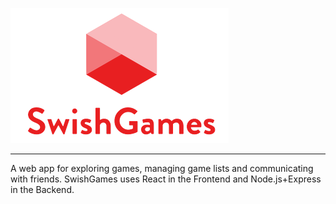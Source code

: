 ![](https://github.com/lintenn/SwishGames/blob/main/frontend/src/static/SwishGamesLogo.png)
***
A web app for exploring games, managing game lists and communicating with friends.
SwishGames uses React in the Frontend and Node.js+Express in the Backend.
